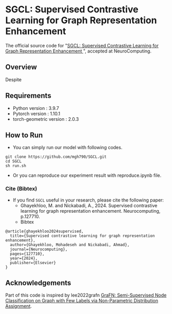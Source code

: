# SGCL: Supervised Contrastive Learning for Graph Representation Enhancement
The official source code for "<a href="https://">SGCL: Supervised Contrastive Learning for Graph Representation Enhancement </a>", accepted at NeuroComputing.  

## Overview
Despite 

## Requirements
- Python version : 3.9.7
- Pytorch version : 1.10.1
- torch-geometric version : 2.0.3

## How to Run

- You can simply run our model with following codes.

```
git clone https://github.com/mgh790/SGCL.git
cd SGCL
sh run.sh
```
- Or you can reproduce our experiment result with reproduce.ipynb file.

### Cite (Bibtex)
- If you find ``SGCL`` useful in your research, please cite the following paper:
  - Ghayekhloo, M. and Nickabadi, A., 2024. Supervised contrastive learning for graph representation enhancement. Neurocomputing, p.127710.
  - Bibtex
```
@article{ghayekhloo2024supervised,
  title={Supervised contrastive learning for graph representation enhancement},
  author={Ghayekhloo, Mohadeseh and Nickabadi, Ahmad},
  journal={Neurocomputing},
  pages={127710},
  year={2024},
  publisher={Elsevier}
}
```

## Acknowledgements

Part of this code is inspired by lee2022grafn [GraFN: Semi-Supervised Node Classification on Graph with Few Labels via Non-Parametric Distribution Assignment](https://github.com/Junseok0207/GraFN).
